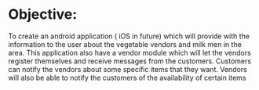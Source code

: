 # Objective: 
To create an android application ( iOS in future) which will provide with the information to the user about 
the vegetable vendors and milk men in the area. This application also have a vendor module which will let 
the vendors register themselves and receive messages from the customers. Customers can notify the vendors about
some specific items that they want. Vendors will also be able to notify the customers of the availability of certain items
